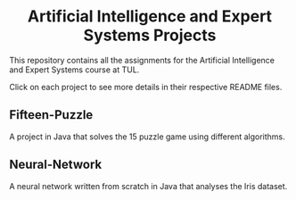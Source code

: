 <h1 align="center" id="title">Artificial Intelligence and Expert Systems Projects</h1>

<p id="description">This repository contains all the assignments for the Artificial Intelligence and Expert Systems course at TUL.

Click on each project to see more details in their respective README files.
</p>

<h2>Fifteen-Puzzle</h2>
A project in Java that solves the 15 puzzle game using different algorithms.

<h2>Neural-Network</h2>
A neural network written from scratch in Java that analyses the Iris dataset.

